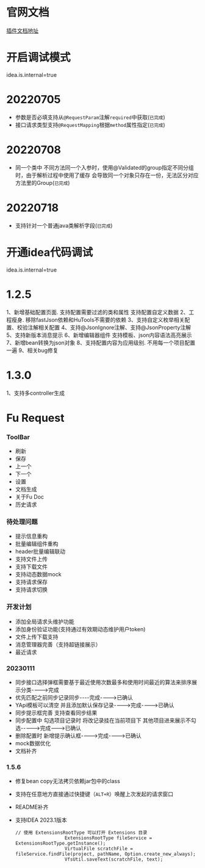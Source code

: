 # 官网文档

[插件文档地址](https://plugins.jetbrains.com/docs/intellij/welcome.html)

# 开启调试模式
idea.is.internal=true

# 20220705

- 参数是否必填支持从`@RequestParam`注解`required`中获取(`已完成`)
- 接口请求类型支持`@RequestMapping`根据`method`属性指定(`已完成`)

# 20220708

- 同一个类中 不同方法同一个入参时，使用@Validated的group指定不同分组时，由于解析过程中使用了缓存
  会导致同一个对象只存在一份，无法区分对应方法里的Group(`已完成`)

# 20220718

- 支持针对一个普通java类解析字段(`已完成`)

# 开通idea代码调试

idea.is.internal=true

# 1.2.5

1、新增基础配置页面. 支持配置需要过滤的类和属性 支持配置自定义数据
2、工程瘦身. 移除fastJson依赖和HuTools不需要的依赖
3、支持自定义枚举相关配置、校验注解相关配置
4、支持@JsonIgnore注解、支持@JsonProperty注解
5、支持新版本消息提示
6、新增编辑器组件 支持模板、json内容语法高亮展示
7、新增bean转换为json对象
8、支持配置内容为应用级别. 不用每一个项目配置一遍
9、相关bug修复

# 1.3.0

1、支持多controller生成

# Fu Request

### ToolBar

- 刷新
- 保存
- 上一个
- 下一个
- 设置
- 文档生成
- 关于Fu Doc
- 历史请求

### 待处理问题

- 提示信息重构
- 批量编辑组件重构
- header批量编辑联动
- 支持文件上传
- 支持下载文件
- 支持动态数据mock
- 支持请求保存
- 支持请求切换

### 开发计划

- 添加全局请求头维护功能
- 添加身份验证功能(支持通过有效期动态维护用户token)
- 文件上传下载支持
- 消息管理器完善（支持超链接展示）
- 最近请求

### 20230111

- 同步接口选择弹框需要基于最近使用次数最多和使用时间最近的算法来排序展示分类---->完成
- 优先匹配之前同步记录同步----完成---->已确认
- YApi模板可以清空 并且添加默认保存记录---->完成---->已确认
- 同步提示框完善 支持查看同步结果
- 同步配置中 勾选项目记录时 将改记录挂在当前项目下 其他项目进来展示不勾选----->完成--->已确认
- 删除配置时 新增提示确认框---->完成---->已确认
- mock数据优化
- 文档补齐


### 1.5.6
- 修复bean copy无法拷贝依赖jar包中的class
- 支持在任意地方直接通过快捷键（`ALT+R`）唤醒上次发起的请求窗口
- README补齐
- 支持IDEA 2023.1版本

      // 使用 ExtensionsRootType 可以打开 Extensions 目录
                        ExtensionsRootType fileService = ExtensionsRootType.getInstance();
                        VirtualFile scratchFile = fileService.findFile(project, pathName, Option.create_new_always);
                        VfsUtil.saveText(scratchFile, text);